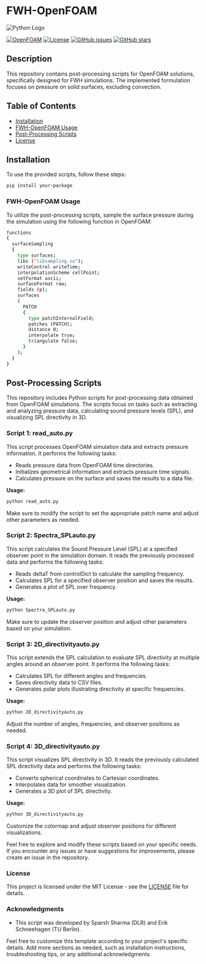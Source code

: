 # FWH-OpenFOAM

![Python Logo](https://www.python.org/static/community_logos/python-logo.png)

[![OpenFOAM](https://img.shields.io/badge/OpenFOAM-v2106-blue.svg)](http://www.openfoam.com/)
[![License](https://img.shields.io/badge/License-MIT-blue.svg)](LICENSE)
[![GitHub issues](https://img.shields.io/github/issues/your-username/your-repo)](https://github.com/your-username/your-repo/issues)
[![GitHub stars](https://img.shields.io/github/stars/your-username/your-repo)](https://github.com/your-username/your-repo/stargazers)

## Description

This repository contains post-processing scripts for OpenFOAM solutions, specifically designed for FWH simulations. The implemented formulation focuses on pressure on solid surfaces, excluding convection.

## Table of Contents

- [Installation](#installation)
- [FWH-OpenFOAM Usage](#FWH-OpenFOAMUsage)
- [Post-Processing Scripts](#Post-ProcessingScripts)
- [License](#License)

## Installation

To use the provided scripts, follow these steps:

```bash
pip install your-package
```

### FWH-OpenFOAM Usage

To utilize the post-processing scripts, sample the surface pressure during the simulation using the following function in OpenFOAM:

```bash
functions
{
  surfaceSampling
  {
    type surfaces;
    libs ("libsampling.so");
    writeControl writeTime;
    interpolationScheme cellPoint;
    setFormat ascii;
    surfaceFormat raw;
    fields (p);
    surfaces
    (
      PATCH
      {
        type patchInternalField;
        patches (PATCH);
        distance 0;
        interpolate true;
        triangulate false;
      }
    );
  }
}
```

## Post-Processing Scripts

This repository includes Python scripts for post-processing data obtained from OpenFOAM simulations. The scripts focus on tasks such as extracting and analyzing pressure data, calculating sound pressure levels (SPL), and visualizing SPL directivity in 3D.

### Script 1: read_auto.py

This script processes OpenFOAM simulation data and extracts pressure information. It performs the following tasks:

- Reads pressure data from OpenFOAM time directories.
- Initializes geometrical information and extracts pressure time signals.
- Calculates pressure on the surface and saves the results to a data file.

**Usage:**

```bash
python read_auto.py
```

Make sure to modify the script to set the appropriate patch name and adjust other parameters as needed.

### Script 2: Spectra_SPLauto.py

This script calculates the Sound Pressure Level (SPL) at a specified observer point in the simulation domain. It reads the previously processed data and performs the following tasks:

- Reads deltaT from controlDict to calculate the sampling frequency.
- Calculates SPL for a specified observer position and saves the results.
- Generates a plot of SPL over frequency.

**Usage:**

```bash
python Spectra_SPLauto.py
```

Make sure to update the observer position and adjust other parameters based on your simulation.

### Script 3: 2D_directivityauto.py

This script extends the SPL calculation to evaluate SPL directivity at multiple angles around an observer point. It performs the following tasks:

- Calculates SPL for different angles and frequencies.
- Saves directivity data to CSV files.
- Generates polar plots illustrating directivity at specific frequencies.

**Usage:**

```bash
python 2D_directivityauto.py
```

Adjust the number of angles, frequencies, and observer positions as needed.

### Script 4: 3D_directivityauto.py

This script visualizes SPL directivity in 3D. It reads the previously calculated SPL directivity data and performs the following tasks:

- Converts spherical coordinates to Cartesian coordinates.
- Interpolates data for smoother visualization.
- Generates a 3D plot of SPL directivity.

**Usage:**

```bash
python 3D_directivityauto.py
```

Customize the colormap and adjust observer positions for different visualizations.

Feel free to explore and modify these scripts based on your specific needs. If you encounter any issues or have suggestions for improvements, please create an issue in the repository.

### License

This project is licensed under the MIT License - see the [LICENSE](LICENSE) file for details.

### Acknowledgments

- This script was developed by Sparsh Sharma (DLR) and Erik Schneehagen (TU Berlin).

Feel free to customize this template according to your project's specific details. Add more sections as needed, such as installation instructions, troubleshooting tips, or any additional acknowledgments.
